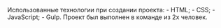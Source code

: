 Использованные технологии при создании проекта:
    - HTML;
    - CSS;
    - JavaScript;
    - Gulp.
Проект был выполнен в команде из 2х человек.
